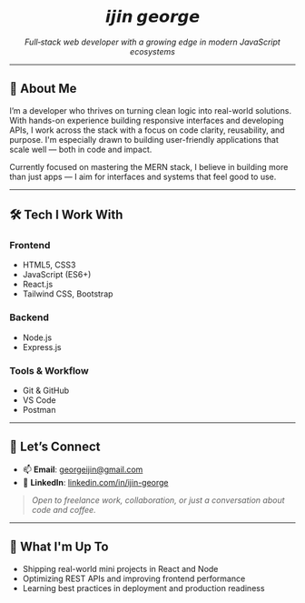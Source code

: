 <!-- 🌱 A Fresh Take on a Profile README -->

<div align="center">

# 𝙞𝙟𝙞𝙣 𝙜𝙚𝙤𝙧𝙜𝙚

*Full‑stack web developer with a growing edge in modern JavaScript ecosystems*

</div>

---

## 🧭 About Me

I’m a developer who thrives on turning clean logic into real-world solutions. With hands-on experience building responsive interfaces and developing APIs, I work across the stack with a focus on code clarity, reusability, and purpose. I'm especially drawn to building user-friendly applications that scale well — both in code and impact.

Currently focused on mastering the MERN stack, I believe in building more than just apps — I aim for interfaces and systems that feel good to use.

---

## 🛠 Tech I Work With

### Frontend
* HTML5, CSS3
* JavaScript (ES6+)
* React.js
* Tailwind CSS, Bootstrap

### Backend
* Node.js
* Express.js

### Tools & Workflow
* Git & GitHub
* VS Code
* Postman

---

## 🔗 Let’s Connect

* 📫 **Email**: [georgeijin@gmail.com](mailto:georgeijin@gmail.com)
* 💼 **LinkedIn**: [linkedin.com/in/ijin-george](https://www.linkedin.com/in/ijin-george/)

> *Open to freelance work, collaboration, or just a conversation about code and coffee.*

---

## 🚀 What I'm Up To

* Shipping real-world mini projects in React and Node
* Optimizing REST APIs and improving frontend performance
* Learning best practices in deployment and production readiness
